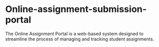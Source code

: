 # Online-assignment-submission-portal
The Online Assignment Portal is a web-based system designed to streamline the process of managing and tracking student assignments. 
